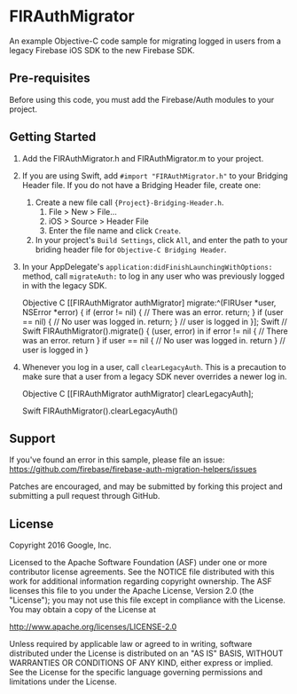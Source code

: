 FIRAuthMigrator
===============

An example Objective-C code sample for migrating logged in users from a legacy
Firebase iOS SDK to the new Firebase SDK.

Pre-requisites
--------------
Before using this code, you must add the Firebase/Auth modules to your project.

Getting Started
---------------
1. Add the FIRAuthMigrator.h and FIRAuthMigrator.m to your project.
2. If you are using Swift, add `#import "FIRAuthMigrator.h"` to your Bridging
   Header file. If you do not have a Bridging Header file, create one:
    1. Create a new file call `{Project}-Bridging-Header.h`.
        1. File > New > File...
        2. iOS > Source > Header File
        3. Enter the file name and click `Create`.
    2.  In your project's `Build Settings`, click `All`, and enter the path to
        your briding header file for `Objective-C Bridging Header`.
3. In your AppDelegate's `application:didFinishLaunchingWithOptions:` method,
   call `migrateAuth:` to log in any user who was previously logged in with the
   legacy SDK.

   Objective C
        [[FIRAuthMigrator authMigrator] migrate:^(FIRUser *user, NSError *error) {
          if (error != nil) {
            // There was an error.
            return;
          }
          if (user == nil) {
            // No user was logged in.
            return;
          }
          // user is logged in
        }];
   Swift
        // Swift
        FIRAuthMigrator().migrate() { (user, error) in
          if error != nil {
            // There was an error.
            return
          }
          if user == nil {
            // No user was logged in.
            return
          }
          // user is logged in
        }
4. Whenever you log in a user, call `clearLegacyAuth`. This is a precaution
   to make sure that a user from a legacy SDK never overrides a newer log in.

   Objective C
        [[FIRAuthMigrator authMigrator] clearLegacyAuth];

   Swift
        FIRAuthMigrator().clearLegacyAuth()

Support
-------
If you've found an error in this sample, please file an issue:
https://github.com/firebase/firebase-auth-migration-helpers/issues

Patches are encouraged, and may be submitted by forking this project and
submitting a pull request through GitHub.

License
-------

Copyright 2016 Google, Inc.

Licensed to the Apache Software Foundation (ASF) under one or more contributor
license agreements.  See the NOTICE file distributed with this work for
additional information regarding copyright ownership.  The ASF licenses this
file to you under the Apache License, Version 2.0 (the "License"); you may not
use this file except in compliance with the License.  You may obtain a copy of
the License at

  http://www.apache.org/licenses/LICENSE-2.0

Unless required by applicable law or agreed to in writing, software
distributed under the License is distributed on an "AS IS" BASIS, WITHOUT
WARRANTIES OR CONDITIONS OF ANY KIND, either express or implied.  See the
License for the specific language governing permissions and limitations under
the License.
